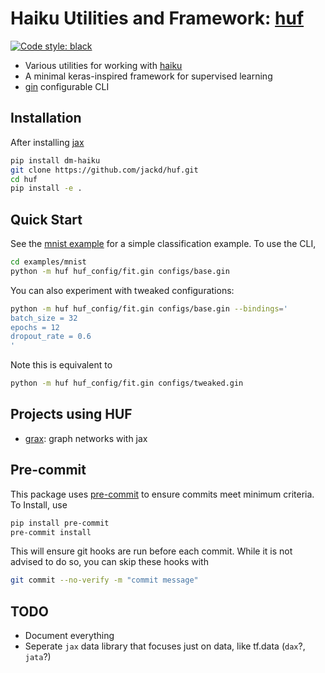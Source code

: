 # Haiku Utilities and Framework: [huf](https://github.com/jackd/huf)

[![Code style: black](https://img.shields.io/badge/code%20style-black-000000.svg)](https://github.com/psf/black)

- Various utilities for working with [haiku](https://github.com/deepmind/dm-haiku)
- A minimal keras-inspired framework for supervised learning
- [gin](https://github.com/google/gin-config) configurable CLI

## Installation

After installing [jax](https://github.com/google/jax)

```bash
pip install dm-haiku
git clone https://github.com/jackd/huf.git
cd huf
pip install -e .
```

## Quick Start

See the [mnist example](examples/mnist/fit.py) for a simple classification example. To use the CLI,

```bash
cd examples/mnist
python -m huf huf_config/fit.gin configs/base.gin
```

You can also experiment with tweaked configurations:

```bash
python -m huf huf_config/fit.gin configs/base.gin --bindings='
batch_size = 32
epochs = 12
dropout_rate = 0.6
'
```

Note this is equivalent to

```bash
python -m huf huf_config/fit.gin configs/tweaked.gin
```

## Projects using HUF

- [grax](https://github.com/jackd/grax): graph networks with jax

## Pre-commit

This package uses [pre-commit](https://pre-commit.com/) to ensure commits meet minimum criteria. To Install, use

```bash
pip install pre-commit
pre-commit install
```

This will ensure git hooks are run before each commit. While it is not advised to do so, you can skip these hooks with

```bash
git commit --no-verify -m "commit message"
```

## TODO

- Document everything
- Seperate `jax` data library that focuses just on data, like tf.data (`dax`?, `jata`?)
